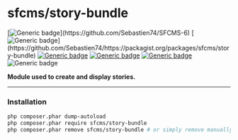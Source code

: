 # sfcms/story-bundle

[![Generic badge](https://img.shields.io/badge/Sfcms-v.7-purple.svg?style=flat-square&color=rgba(120,5,120))](https://github.com/Sebastien74/SFCMS-6)
[![Generic badge](https://img.shields.io/badge/Version-1-green.svg?style=flat-square&color=rgba(29,153,91,.7))](https://github.com/Sebastien74/https://packagist.org/packages/sfcms/story-bundle)
[![Generic badge](https://img.shields.io/badge/License-MIT-blue.svg?style=flat-square)](https://github.com/Sebastien74/MIT-LICENSE/blob/main/LICENSE.md)
[![Generic badge](https://img.shields.io/badge/Author-Sébastien%20FOURNIER-blue.svg?style=flat-square)](https://github.com/Sebastien74)
[![Generic badge](https://img.shields.io/badge/Contributor-1-blue.svg?style=flat-square)](https://github.com/Sebastien74)
![Generic badge](https://img.shields.io/badge/PHP-8.3-red.svg?style=flat-square)

**Module used to create and display stories.**

---

### Installation

```bash
php composer.phar dump-autoload
php composer.phar require sfcms/story-bundle
php composer.phar remove sfcms/story-bundle # or simply remove manually sfcms/story-bundle row in composer.json
```